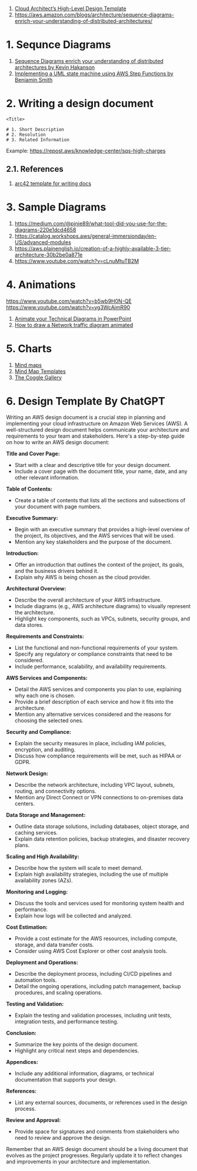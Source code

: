 1. [Cloud Architect’s High-Level Design Template](https://isenberg-ran.medium.com/cloud-architects-high-level-design-template-b35ab940ce77)
1. https://aws.amazon.com/blogs/architecture/sequence-diagrams-enrich-your-understanding-of-distributed-architectures/

# 1. Sequnce Diagrams

1. [Sequence Diagrams enrich your understanding of distributed architectures by Kevin Hakanson](https://aws.amazon.com/blogs/architecture/sequence-diagrams-enrich-your-understanding-of-distributed-architectures/)
1. [Implementing a UML state machine using AWS Step Functions by Benjamin Smith](https://aws.amazon.com/blogs/compute/implementing-a-uml-state-machine-using-aws-step-functions/)

# 2. Writing a design document

```
<Title>

# 1. Short Description
# 2. Resolution
# 3. Related Information
```
Example: https://repost.aws/knowledge-center/sqs-high-charges

## 2.1. References

1. [arc42 template for writing docs](https://www.workingsoftware.dev/software-architecture-documentation-the-ultimate-guide/)

# 3. Sample Diagrams
1. https://medium.com/@pjnie89/what-tool-did-you-use-for-the-diagrams-220e1dcd4658
2. https://catalog.workshops.aws/general-immersionday/en-US/advanced-modules
3. https://aws.plainenglish.io/creation-of-a-highly-available-3-tier-architecture-30b2be0a871e
4. https://www.youtube.com/watch?v=cLnuMtuTB2M

# 4. Animations

https://www.youtube.com/watch?v=b5wb9H0N-QE
https://www.youtube.com/watch?v=yg3WcAjmR90
1. [Animate your Technical Diagrams in PowerPoint](https://www.youtube.com/watch?v=-VjEMvA2R6I)
1. [How to draw a Network traffic diagram animated](https://www.youtube.com/watch?v=x9gSsPEMaQM)

# 5. Charts

1. [Mind maps](https://www.mindmapping.com/)
1. [Mind Map Templates](https://creately.com/diagram-community/popular/t/mind-map)
1. [The Coggle Gallery](https://coggle.it/gallery)

# 6. Design Template By ChatGPT

Writing an AWS design document is a crucial step in planning and implementing your cloud infrastructure on Amazon Web Services (AWS). A well-structured design document helps communicate your architecture and requirements to your team and stakeholders. Here's a step-by-step guide on how to write an AWS design document:

**Title and Cover Page:**

* Start with a clear and descriptive title for your design document.
* Include a cover page with the document title, your name, date, and any other relevant information.

**Table of Contents:**

* Create a table of contents that lists all the sections and subsections of your document with page numbers.

**Executive Summary:**

* Begin with an executive summary that provides a high-level overview of the project, its objectives, and the AWS services that will be used.
* Mention any key stakeholders and the purpose of the document.

**Introduction:**

* Offer an introduction that outlines the context of the project, its goals, and the business drivers behind it.
* Explain why AWS is being chosen as the cloud provider.

**Architectural Overview:**

* Describe the overall architecture of your AWS infrastructure.
* Include diagrams (e.g., AWS architecture diagrams) to visually represent the architecture.
* Highlight key components, such as VPCs, subnets, security groups, and data stores.

**Requirements and Constraints:**

* List the functional and non-functional requirements of your system.
* Specify any regulatory or compliance constraints that need to be considered.
* Include performance, scalability, and availability requirements.

**AWS Services and Components:**

* Detail the AWS services and components you plan to use, explaining why each one is chosen.
* Provide a brief description of each service and how it fits into the architecture.
* Mention any alternative services considered and the reasons for choosing the selected ones.

**Security and Compliance:**

* Explain the security measures in place, including IAM policies, encryption, and auditing.
* Discuss how compliance requirements will be met, such as HIPAA or GDPR.

**Network Design:**

* Describe the network architecture, including VPC layout, subnets, routing, and connectivity options.
* Mention any Direct Connect or VPN connections to on-premises data centers.

**Data Storage and Management:**

* Outline data storage solutions, including databases, object storage, and caching services.
* Explain data retention policies, backup strategies, and disaster recovery plans.

**Scaling and High Availability:**

* Describe how the system will scale to meet demand.
* Explain high availability strategies, including the use of multiple availability zones (AZs).

**Monitoring and Logging:**

* Discuss the tools and services used for monitoring system health and performance.
* Explain how logs will be collected and analyzed.

**Cost Estimation:**

* Provide a cost estimate for the AWS resources, including compute, storage, and data transfer costs.
* Consider using AWS Cost Explorer or other cost analysis tools.

**Deployment and Operations:**

* Describe the deployment process, including CI/CD pipelines and automation tools.
* Detail the ongoing operations, including patch management, backup procedures, and scaling operations.

**Testing and Validation:**

* Explain the testing and validation processes, including unit tests, integration tests, and performance testing.

**Conclusion:**

* Summarize the key points of the design document.
* Highlight any critical next steps and dependencies.

**Appendices:**

* Include any additional information, diagrams, or technical documentation that supports your design.

**References:**

* List any external sources, documents, or references used in the design process.

**Review and Approval:**

* Provide space for signatures and comments from stakeholders who need to review and approve the design.

Remember that an AWS design document should be a living document that evolves as the project progresses. Regularly update it to reflect changes and improvements in your architecture and implementation.